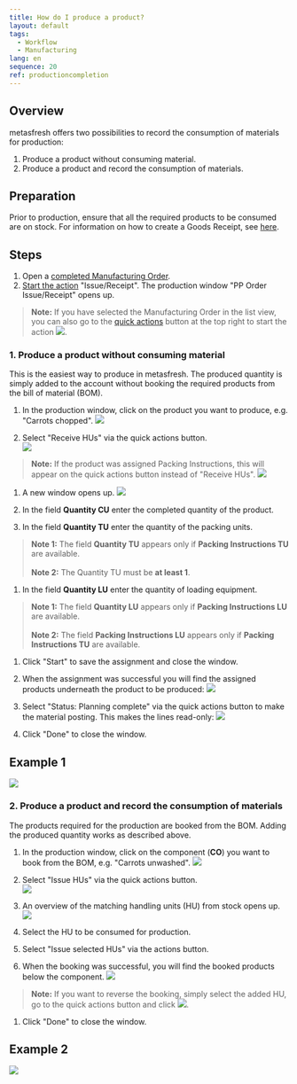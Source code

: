 ```yaml
---
title: How do I produce a product?
layout: default
tags:
  - Workflow
  - Manufacturing
lang: en
sequence: 20
ref: productioncompletion
---
```


## Overview
metasfresh offers two possibilities to record the consumption of materials for production:
1. Produce a product without consuming material.
1. Produce a product and record the consumption of materials.

## Preparation
Prior to production, ensure that all the required products to be consumed are on stock. For information on how to create a Goods Receipt, see [here](CreateGoodsReceipt).

## Steps
1. Open a [completed Manufacturing Order](NewManufacturingOrder).
1. [Start the action](StartAction) "Issue/Receipt". The production window "PP Order Issue/Receipt" opens up.
 >**Note:** If you have selected the Manufacturing Order in the list view, you can also go to the [quick actions](StartAction) button at the top right to start the action ![](assets/Actionbutton_IssueReceipt.png).

### 1. Produce a product without consuming material
This is the easiest way to produce in metasfresh. The produced quantity is simply added to the account without booking the required products from the bill of material (BOM).

1. In the production window, click on the product you want to produce, e.g. "Carrots chopped".
 ![](assets/ProductionCompletion_ProductionWindow.png)

1. Select "Receive HUs" via the quick actions button.<br>
 ![](assets/ProductionCompletion_Receive_1.png)<br>
 >**Note:** If the product was assigned Packing Instructions, this will appear on the quick actions button instead of "Receive HUs".
   ![](assets/ProductionCompletion_Receive_2.png)

1. A new window opens up.
 ![](assets/ProductionCompletion_ReceiveWindow.png)

1. In the field **Quantity CU** enter the completed quantity of the product.

1. In the field **Quantity TU** enter the quantity of the packing units.
 >**Note 1:** The field **Quantity TU** appears only if **Packing Instructions TU** are available.<br><br>
 >**Note 2:** The Quantity TU must be **at least 1**.

1. In the field **Quantity LU** enter the quantity of loading equipment.
 >**Note 1:** The field **Quantity LU** appears only if **Packing Instructions LU** are available.<br><br>
 >**Note 2:** The field **Packing Instructions LU** appears only if **Packing Instructions TU** are available.

1. Click "Start" to save the assignment and close the window.

1. When the assignment was successful you will find the assigned products underneath the product to be produced:
 ![](assets/ProductionCompletion_Assignment.png)

1. Select "Status: Planning complete" via the quick actions button to make the material posting. This makes the lines read-only:
 ![](assets/ProductionCompletion_PlanningComplete.png)

1. Click "Done" to close the window.

## Example 1
![](assets/ProductionCompletion_walkthrough.gif)

### 2. Produce a product and record the consumption of materials
The products required for the production are booked from the BOM. Adding the produced quantity works as described above.

1. In the production window, click on the component (**CO**) you want to book from the BOM, e.g. "Carrots unwashed".
 ![](assets/ProductionCompletion_MaterialConsumption.png)

1. Select "Issue HUs" via the quick actions button.<br>
 ![](assets/ProductionCompletion_Issue.png)

1. An overview of the matching handling units (HU) from stock opens up.
 ![](assets/ProductionCompletion_StockOverview.png)

1. Select the HU to be consumed for production.

1. Select "Issue selected HUs" via the actions button.

1. When the booking was successful, you will find the booked products below the component.
![](assets/ProductionCompletion_Booked.png)
 >**Note:** If you want to reverse the booking, simply select the added HU, go to the quick actions button and click ![](assets/Actionbutton_Reverse.png).

1. Click "Done" to close the window.

## Example 2
![](assets/ProductionCompletion_Consumption.gif)
